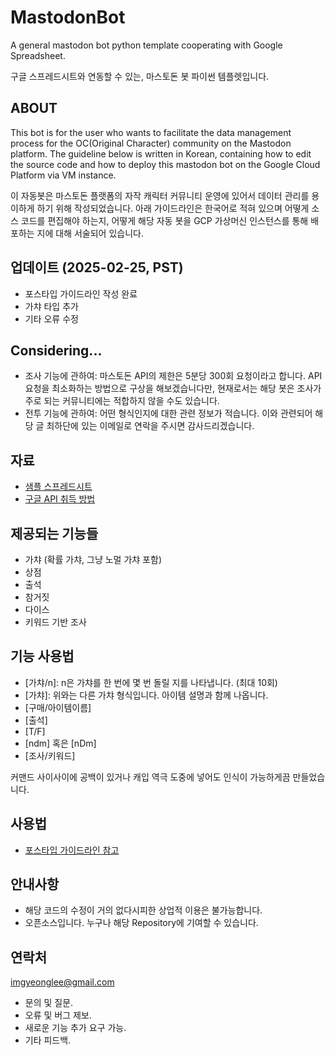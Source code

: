 # MastodonBot

A general mastodon bot python template cooperating with Google Spreadsheet.

구글 스프레드시트와 연동할 수 있는, 마스토돈 봇 파이썬 템플렛입니다.

## ABOUT

This bot is for the user who wants to facilitate the data management process for the OC(Original Character) community on the Mastodon platform. The guideline below is written in Korean, containing how to edit the source code and how to deploy this mastodon bot on the Google Cloud Platform via VM instance.

이 자동봇은 마스토돈 플랫폼의 자작 캐릭터 커뮤니티 운영에 있어서 데이터 관리를 용이하게 하기 위해 작성되었습니다. 아래 가이드라인은 한국어로 적혀 있으며 어떻게 소스 코드를 편집해야 하는지, 어떻게 해당 자동 봇을 GCP 가상머신 인스턴스를 통해 배포하는 지에 대해 서술되어 있습니다.

## 업데이트 (2025-02-25, PST)

-   포스타입 가이드라인 작성 완료
-   가챠 타입 추가
-   기타 오류 수정

## Considering...

-   조사 기능에 관하여: 마스토돈 API의 제한은 5분당 300회 요청이라고 합니다. API 요청을 최소화하는 방법으로 구상을 해보겠습니다만, 현재로서는 해당 봇은 조사가 주로 되는 커뮤니티에는 적합하지 않을 수도 있습니다.
-   전투 기능에 관하여: 어떤 형식인지에 대한 관련 정보가 적습니다. 이와 관련되어 해당 글 최하단에 있는 이메일로 연락을 주시면 감사드리겠습니다.

## 자료

-   [샘플 스프레드시트](https://docs.google.com/spreadsheets/d/1uQ5la1Z2OP1dTgUuUXyJjLEagznXyEWJ-GheA0u-Nc4/edit?usp=sharing)
-   [구글 API 취득 방법](https://liwonfather.tistory.com/235)

## 제공되는 기능들

-   가챠 (확률 가챠, 그냥 노멀 가챠 포함)
-   상점
-   출석
-   참거짓
-   다이스
-   키워드 기반 조사

## 기능 사용법

-   [가챠/n]: n은 가챠를 한 번에 몇 번 돌릴 지를 나타냅니다. (최대 10회)
-   [가챠]: 위와는 다른 가챠 형식입니다. 아이템 설명과 함께 나옵니다.
-   [구매/아이템이름]
-   [출석]
-   [T/F]
-   [ndm] 혹은 [nDm]
-   [조사/키워드]

커맨드 사이사이에 공백이 있거나 캐입 역극 도중에 넣어도 인식이 가능하게끔 만들었습니다.

## 사용법

-   [포스타입 가이드라인 참고](https://www.postype.com/@imgyeonglee/post/18833704)

## 안내사항

-   해당 코드의 수정이 거의 없다시피한 상업적 이용은 불가능합니다.
-   오픈소스입니다. 누구나 해당 Repository에 기여할 수 있습니다.

## 연락처

imgyeonglee@gmail.com

-   문의 및 질문.
-   오류 및 버그 제보.
-   새로운 기능 추가 요구 가능.
-   기타 피드백.
